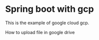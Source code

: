# Spring boot with gcp

This is the example of google cloud gcp.

How to upload file in google drive
